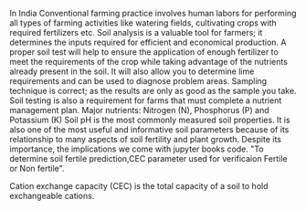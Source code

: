 In India Conventional farming practice involves human labors for performing all types of farming activities like watering fields, cultivating crops with required fertilizers etc. Soil analysis is a valuable tool for farmers; it determines the inputs required for efficient and economical production. A proper soil test will help to ensure the application of enough fertilizer to meet the requirements of the crop while taking advantage of the nutrients already present in the soil. It will also allow you to determine lime requirements and can be used to diagnose problem areas. Sampling technique is correct; as the results are only as good as the sample you take. Soil testing is also a requirement for farms that must complete a nutrient management plan. Major nutrients: Nitrogen (N), Phosphorus (P) and Potassium (K) Soil pH is the most commonly measured soil properties. It is also one of the most useful and informative soil parameters because of its relationship to many aspects of soil fertility and plant growth. Despite its importance, the implications we come with jupyter books code. "To determine soil fertile prediction,CEC parameter used for verificaion  Fertile or Non fertile".

Cation exchange capacity (CEC) is the total capacity of a soil to hold exchangeable cations. 


